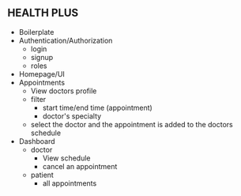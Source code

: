 ## HEALTH PLUS

- Boilerplate
- Authentication/Authorization
    - login
    - signup
    - roles
- Homepage/UI
- Appointments
    - View doctors profile
    - filter
        - start time/end time (appointment)
        - doctor's specialty
    - select the doctor and the appointment is added to the doctors schedule
- Dashboard
    - doctor
        - View schedule
        - cancel an appointment
    - patient
        - all appointments
